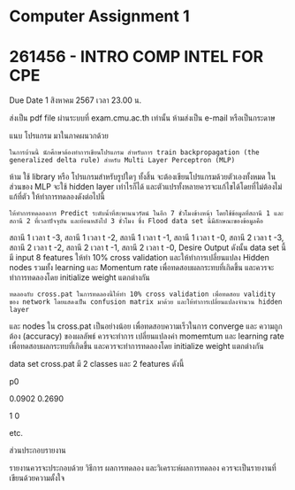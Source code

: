 # Computer Assignment 1


# 261456 - INTRO COMP INTEL FOR CPE


Due Date 1 สิงหาคม 2567 เวลา 23.00 น.

ส่งเป็น pdf file ผ่านระบบที่ exam.cmu.ac.th เท่านั้น ห้ามส่งเป็น e-mail หรือเป็นกระดาษ

แนบ โปรแกรม มาในภาคผนวกด้วย

    ในการบ้านนี้ นักศึกษาต้องทำการเขียนโปรแกรม สำหรับการ train backpropagation (the generalized delta rule) สำหรับ Multi Layer Perceptron (MLP) 
ห้าม ใช้ library หรือ โปรแกรมสำหรับรูปใดๆ ทั้งสิ้น จะต้องเขียนโปรแกรมด้วยตัวเองทั้งหมด ในส่วนของ MLP จะใช้ hidden layer เท่าไรก็ได้ 
และตัวแปรทั้งหลายควรจะแก้ไขได้โดยที่ไม่ต้องไม่แก้ที่ตัว ให้ทำการทดลองดังต่อไปนี้

    ให้ทำการทดลองการ Predict ระดับน้ำที่สะพานนวรัตน์ ในอีก 7 ชั่วโมงข้างหน้า โดยใช้ข้อมูลที่สถานี 1 และ สถานี 2 ที่เวลาปัจจุบัน และย้อนหลังไป 3 ชั่วโมง ซึ่ง Flood data set นี้มีลักษณะของข้อมูลคือ 
สถานี 1 เวลา t -3, สถานี 1 เวลา t -2, สถานี 1 เวลา t -1, สถานี 1 เวลา t -0, สถานี 2 เวลา t -3, สถานี 2 เวลา t -2, สถานี 2 เวลา t -1, สถานี 2 เวลา t -0, Desire Output 
ดังนั้น data set นี้มี input 8 features ให้ทำ 10% cross validation และให้ทำการเปลี่ยนแปลง Hidden nodes รวมทั้ง learning และ Momentum rate เพื่อทดสอบผลกระทบที่เกิดขึ้น 
และควรจะทำการทดลองโดย initialize weight แตกต่างกัน

    ทดลองกับ cross.pat ในการทดลองนี้ให้ทำ 10% cross validation เพื่อทดสอบ validity ของ network โดยแสดงเป็น confusion matrix มาด้วย และให้ทำการเปลี่ยนแปลงจำนวน hidden layer 
และ nodes ใน cross.pat เป็นอย่างน้อย เพื่อทดสอบความเร็วในการ converge และ ความถูกต้อง (accuracy) ของผลลัพธ์ ควรจะทำการ เปลี่ยนแปลงค่า momemtum และ learning rate 
เพื่อทดสอบผลกระทบที่เกิดขึ้น และควรจะทำการทดลองโดย initialize weight แตกต่างกัน

data set cross.pat มี 2 classes และ 2 features ดังนี้

p0

0.0902  0.2690

1 0

etc.

ส่วนประกอบรายงาน

รายงานควรจะประกอบด้วย วิธีการ ผลการทดลอง และวิเคราะห์ผลการทดลอง ควรจะเป็นรายงานที่เขียนด้วยความตั้งใจ
